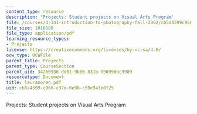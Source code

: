 ```yaml
---
content_type: resource
description: 'Projects: Student projects on Visual Arts Program'
file: /courses/4-341-introduction-to-photography-fall-2002/cb5a4599c966c37e0e90c59e941e0f25_lauranoren.pdf
file_size: 1016508
file_type: application/pdf
learning_resource_types:
- Projects
license: https://creativecommons.org/licenses/by-nc-sa/4.0/
ocw_type: OCWFile
parent_title: Projects
parent_type: CourseSection
parent_uid: 34260936-dd81-9b86-831b-996996bc9909
resourcetype: Document
title: lauranoren.pdf
uid: cb5a4599-c966-c37e-0e90-c59e941e0f25
---
```

Projects: Student projects on Visual Arts Program